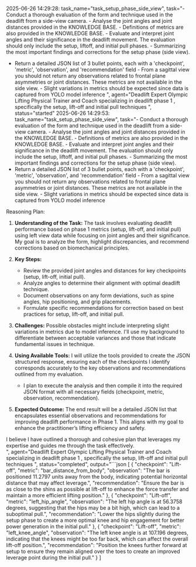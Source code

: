 2025-06-26 14:29:28: task_name="task_setup_phase_side_view", task="- Conduct a thorough evaluation of the form and technique used in the deadlift from a side-view camera. - Analyse the joint angles and joint distances provided in the KNOWLEDGE BASE. - Definitions of metrics are also provided in the KNOWLEDGE BASE. - Evaluate and interpret joint angles and their significance in the deadlift movement. The evaluation should only include the setup, liftoff, and initial pull phases. - Summarizing the most important findings and corrections for the setup phase (side view).
- Return a detailed JSON list of 3 bullet points, each with a 'checkpoint', 'metric', 'observation', and 'recommendation' field - From a sagittal view you should not return any observations related to frontal plane asymmetries or joint distances. These metrics are not available in the side view. - Slight variations in metrics should be expected since data is captured from YOLO model inference
", agent="Deadlift Expert Olympic Lifting Physical Trainer and Coach specializing in deadlift phase 1 , specifically the setup, lift-off and initial pull techniques
", status="started"
2025-06-26 14:29:53: task_name="task_setup_phase_side_view", task="- Conduct a thorough evaluation of the form and technique used in the deadlift from a side-view camera. - Analyse the joint angles and joint distances provided in the KNOWLEDGE BASE. - Definitions of metrics are also provided in the KNOWLEDGE BASE. - Evaluate and interpret joint angles and their significance in the deadlift movement. The evaluation should only include the setup, liftoff, and initial pull phases. - Summarizing the most important findings and corrections for the setup phase (side view).
- Return a detailed JSON list of 3 bullet points, each with a 'checkpoint', 'metric', 'observation', and 'recommendation' field - From a sagittal view you should not return any observations related to frontal plane asymmetries or joint distances. These metrics are not available in the side view. - Slight variations in metrics should be expected since data is captured from YOLO model inference


Reasoning Plan:
1. **Understanding of the Task:** The task involves evaluating deadlift performance based on phase 1 metrics (setup, lift-off, and initial pull) using left view data while focusing on joint angles and their significance. My goal is to analyze the form, highlight discrepancies, and recommend corrections based on biomechanical principles.  

2. **Key Steps:**  
   - Review the provided joint angles and distances for key checkpoints (setup, lift-off, initial pull).  
   - Analyze angles to determine their alignment with optimal deadlift technique.  
   - Document observations on any form deviations, such as spine angles, hip positioning, and grip placements.  
   - Formulate specific recommendations for correction based on best practices for setup, lift-off, and initial pull.  

3. **Challenges:** Possible obstacles might include interpreting slight variations in metrics due to model inference. I'll use my background to differentiate between acceptable variances and those that indicate fundamental issues in technique.  

4. **Using Available Tools:** I will utilize the tools provided to create the JSON structured response, ensuring each of the checkpoints I identify corresponds accurately to the key observations and recommendations outlined from my evaluation.  
   - I plan to execute the analysis and then compile it into the required JSON format with all necessary fields (checkpoint, metric, observation, recommendation).  

5. **Expected Outcome:** The end result will be a detailed JSON list that encapsulates essential observations and recommendations for improving deadlift performance in Phase 1. This aligns with my goal to enhance the practitioner’s lifting efficiency and safety.  

I believe I have outlined a thorough and cohesive plan that leverages my expertise and guides me through the task effectively.  
", agent="Deadlift Expert Olympic Lifting Physical Trainer and Coach specializing in deadlift phase 1 , specifically the setup, lift-off and initial pull techniques
", status="completed", output="```json
[
  {
    "checkpoint": "Lift-off",
    "metric": "bar_distance_from_body",
    "observation": "The bar is positioned 11.2797 units away from the body, indicating potential horizontal distance that may affect leverage.",
    "recommendation": "Ensure the bar is as close to the shins as possible at lift-off to enhance the force transfer and maintain a more efficient lifting position."
  },
  {
    "checkpoint": "Lift-off",
    "metric": "left_hip_angle",
    "observation": "The left hip angle is at 56.3758 degrees, suggesting that the hips may be a bit high, which can lead to a suboptimal pull.",
    "recommendation": "Lower the hips slightly during the setup phase to create a more optimal knee and hip engagement for better power generation in the initial pull."
  },
  {
    "checkpoint": "Lift-off",
    "metric": "left_knee_angle",
    "observation": "The left knee angle is at 107.196 degrees, indicating that the knees might be too far back, which can affect the overall lift-off position.",
    "recommendation": "Position the knees further forward at setup to ensure they remain aligned over the toes to create an improved leverage point during the initial pull."
  }
]
```"

